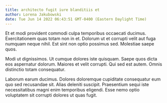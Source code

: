 ```yaml
---
title: architecto fugit iure blanditiis et
author: Lorena Jakubowski
date: Tue Jun 14 2022 06:43:51 GMT-0400 (Eastern Daylight Time)
---
```

Et et modi provident commodi culpa temporibus occaecati ducimus. Exercitationem quas totam non in et. Dolorum ut et corrupti velit aut fuga numquam neque nihil. Est sint non optio possimus sed. Molestiae saepe quos.

 Modi ut dignissimos. Ut cumque dolores iste quisquam. Saepe quos dicta eos aspernatur dolorum. Maiores et velit corrupti. Qui sed est autem. Omnis distinctio totam consequatur.

 Laborum earum ducimus. Dolores doloremque cupiditate consequatur eum quo sed recusandae sit. Alias deleniti suscipit. Praesentium sequi iste necessitatibus magni enim temporibus eligendi. Esse nemo optio voluptatem sit corrupti dolores ut quas fugit.
